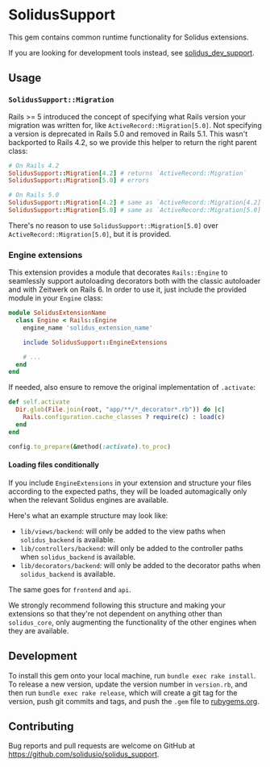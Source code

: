 # SolidusSupport

This gem contains common runtime functionality for Solidus extensions.

If you are looking for development tools instead, see
[solidus_dev_support](https://github.com/solidusio-contrib/solidus_dev_support).

## Usage

### `SolidusSupport::Migration`

Rails >= 5 introduced the concept of specifying what Rails version your migration was written for,
like `ActiveRecord::Migration[5.0]`. Not specifying a version is deprecated in Rails 5.0 and removed
in Rails 5.1. This wasn't backported to Rails 4.2, so we provide this helper to return the right
parent class:

``` ruby
# On Rails 4.2
SolidusSupport::Migration[4.2] # returns `ActiveRecord::Migration`
SolidusSupport::Migration[5.0] # errors

# On Rails 5.0
SolidusSupport::Migration[4.2] # same as `ActiveRecord::Migration[4.2]`
SolidusSupport::Migration[5.0] # same as `ActiveRecord::Migration[5.0]`
```

There's no reason to use `SolidusSupport::Migration[5.0]` over `ActiveRecord::Migration[5.0]`, but
it is provided.

### Engine extensions

This extension provides a module that decorates `Rails::Engine` to seamlessly support autoloading
decorators both with the classic autoloader and with Zeitwerk on Rails 6. In order to use it, just
include the provided module in your `Engine` class:

```ruby
module SolidusExtensionName
  class Engine < Rails::Engine
    engine_name 'solidus_extension_name'

    include SolidusSupport::EngineExtensions

    # ...
  end
end
```

If needed, also ensure to remove the original implementation of `.activate`:

```ruby
def self.activate
  Dir.glob(File.join(root, "app/**/*_decorator*.rb")) do |c|
    Rails.configuration.cache_classes ? require(c) : load(c)
  end
end

config.to_prepare(&method(:activate).to_proc)
```

#### Loading files conditionally

If you include `EngineExtensions` in your extension and structure your files according to the
expected paths, they will be loaded automagically only when the relevant Solidus engines are
available.

Here's what an example structure may look like:

- `lib/views/backend`: will only be added to the view paths when `solidus_backend` is available.
- `lib/controllers/backend`: will only be added to the controller paths when `solidus_backend` is
  available.
- `lib/decorators/backend`: will only be added to the decorator paths when `solidus_backend` is
  available.

The same goes for `frontend` and `api`.

We strongly recommend following this structure and making your extensions so that they're not
dependent on anything other than `solidus_core`, only augmenting the functionality of the other
engines when they are available.

## Development

To install this gem onto your local machine, run `bundle exec rake install`. To release a new
version, update the version number in `version.rb`, and then run `bundle exec rake release`, which
will create a git tag for the version, push git commits and tags, and push the `.gem` file to
[rubygems.org](https://rubygems.org).

## Contributing

Bug reports and pull requests are welcome on GitHub at https://github.com/solidusio/solidus_support.
